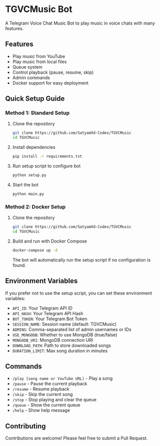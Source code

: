 # TGVCMusic Bot

A Telegram Voice Chat Music Bot to play music in voice chats with many features.

## Features

- Play music from YouTube
- Play music from local files
- Queue system
- Control playback (pause, resume, skip)
- Admin commands
- Docker support for easy deployment

## Quick Setup Guide

### Method 1: Standard Setup

1. Clone the repository
   ```bash
   git clone https://github.com/SatyamXd-Codex/TGVCMusic
   cd TGVCMusic
   ```

2. Install dependencies
   ```bash
   pip install -r requirements.txt
   ```

3. Run setup script to configure bot
   ```bash
   python setup.py
   ```

4. Start the bot
   ```bash
   python main.py
   ```

### Method 2: Docker Setup

1. Clone the repository
   ```bash
   git clone https://github.com/SatyamXd-Codex/TGVCMusic
   cd TGVCMusic
   ```

2. Build and run with Docker Compose
   ```bash
   docker-compose up -d
   ```

   The bot will automatically run the setup script if no configuration is found.

## Environment Variables

If you prefer not to use the setup script, you can set these environment variables:

- `API_ID`: Your Telegram API ID
- `API_HASH`: Your Telegram API Hash
- `BOT_TOKEN`: Your Telegram Bot Token
- `SESSION_NAME`: Session name (default: TGVCMusic)
- `ADMINS`: Comma-separated list of admin usernames or IDs
- `USE_MONGODB`: Whether to use MongoDB (true/false)
- `MONGODB_URI`: MongoDB connection URI
- `DOWNLOAD_PATH`: Path to store downloaded songs
- `DURATION_LIMIT`: Max song duration in minutes

## Commands

- `/play [song name or YouTube URL]` - Play a song
- `/pause` - Pause the current playback
- `/resume` - Resume playback
- `/skip` - Skip the current song
- `/stop` - Stop playing and clear the queue
- `/queue` - Show the current queue
- `/help` - Show help message

## Contributing

Contributions are welcome! Please feel free to submit a Pull Request.